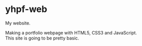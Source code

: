 # yhpf-web
My website.

Making a portfolio webpage with HTML5, CSS3 and JavaScript. <br>
This site is going to be pretty basic. 
